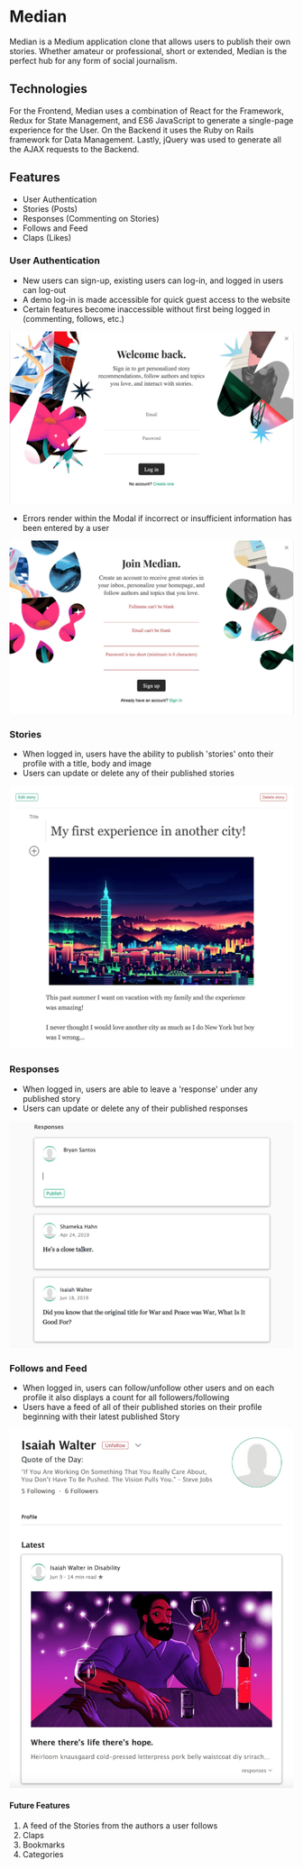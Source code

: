 # Median

Median is a Medium application clone that allows users to publish their own stories. Whether amateur or professional, short or extended, Median is the perfect hub for any form of social journalism.

## Technologies

For the Frontend, Median uses a combination of React for the Framework, Redux for State Management, and ES6 JavaScript to generate a single-page experience for the User. On the Backend it uses the Ruby on Rails framework for Data Management. Lastly, jQuery was used to generate all the AJAX requests to the Backend.

## Features

* User Authentication
* Stories (Posts)
* Responses (Commenting on Stories)
* Follows and Feed
* Claps (Likes)

### User Authentication

* New users can sign-up, existing users can log-in, and logged in users can log-out
* A demo log-in is made accessible for quick guest access to the website
* Certain features become inaccessible without first being logged in (commenting, follows, etc.)

![login](https://github.com/bryandevelops/Median/blob/master/app/assets/images/readme_images/login.jpeg)

* Errors render within the Modal if incorrect or insufficient information has been entered by a user

![signup](https://github.com/bryandevelops/Median/blob/master/app/assets/images/readme_images/signup.jpeg)

### Stories

* When logged in, users have the ability to publish 'stories' onto their profile with a title, body and image
* Users can update or delete any of their published stories

![story](https://github.com/bryandevelops/Median/blob/master/app/assets/images/readme_images/story.jpeg)


### Responses

* When logged in, users are able to leave a 'response' under any published story
* Users can update or delete any of their published responses

![response](https://github.com/bryandevelops/Median/blob/master/app/assets/images/readme_images/response.png)

### Follows and Feed

* When logged in, users can follow/unfollow other users and on each profile it also displays a count for all followers/following
* Users have a feed of all of their published stories on their profile beginning with their latest published Story

![profile](https://github.com/bryandevelops/Median/blob/master/app/assets/images/readme_images/profile.jpeg)


#### Future Features

1. A feed of the Stories from the authors a user follows
1. Claps
1. Bookmarks
1. Categories
